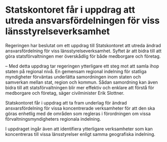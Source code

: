 # Statskontoret får i uppdrag att utreda ansvarsfördelningen för viss länsstyrelseverksamhet

Regeringen har beslutat om ett uppdrag till Statskontoret att utreda ändrad ansvarsfördelning för viss länsstyrelseverksamhet. Syftet är att bidra till att göra statsförvaltningen mer överskådlig för både medborgare och företag.

– Med detta uppdrag tar regeringen ytterligare ett steg mot att samla ihop staten på regional nivå. En gemensam regional indelning för statliga myndigheter förväntas underlätta samordningen inom staten och samverkan mellan stat, region och kommun. Sådan samordning kan även bidra till att statsförvaltningen blir mer effektiv och enklare att förstå för medborgare och företag, säger civilminister Erik Slottner.

Statskontoret får i uppdrag att ta fram underlag för ändrad ansvarsfördelning för vissa koncentrerade verksamheter för att den ska göras enhetlig med de områden som regleras i förordningen om vissa förvaltningsmyndigheters regionala indelning.

I uppdraget ingår även att identifiera ytterligare verksamheter som kan koncentreras till vissa länsstyrelser enligt samma geografiska indelning.
